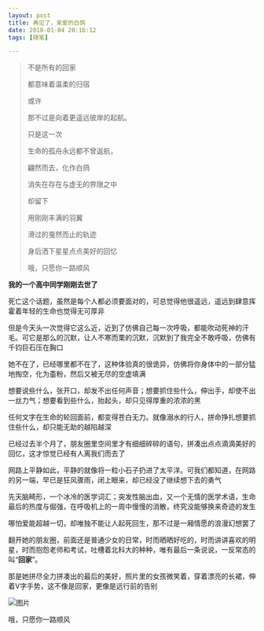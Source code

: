 ```yaml
---
layout: post
title: 再见了，亲爱的白鸽
date: 2018-01-04 20:16:12
tags: [随笔]

---
```

> 不是所有的回家
> 
> 都意味着温柔的归宿
> 
> 或许
> 
> 那不过是向着更遥远彼岸的起航。
> 
> 只是这一次
> 
> 生命的孤舟永远都不曾返航，
> 
> 翩然而去，化作白鸽
> 
> 消失在存在与虚无的界限之中
> 
> 却留下
> 
> 用刚刚丰满的羽翼
> 
> 滑过的戛然而止的轨迹
> 
> 身后洒下星星点点美好的回忆
> 
> 哦，只愿你一路顺风

**我的一个高中同学刚刚去世了**

死亡这个话题，虽然是每个人都必须要面对的，可总觉得他很遥远，遥远到肆意挥霍着年轻的生命也觉得无可厚非

但是今天头一次觉得它这么近，近到了仿佛自己每一次呼吸，都能吹动死神的汗毛。可它是那么的沉默，让人不寒而栗的沉默，沉默到了我完全不敢呼吸，仿佛有千钧巨石压在胸口

她不在了，已经哪里都不在了，这种体验真的很诡异，仿佛将你身体中的一部分猛地掏空，化为齑粉，然后又被无尽的空虚填满

想要说些什么，张开口，却发不出任何声音；想要抓住些什么，伸出手，却使不出一丝力气；想要看到些什么，抬起头，却只见得厚重的浓浓的黑

任何文字在生命的轮回面前，都变得苍白无力。就像溺水的行人，拼命挣扎想要抓住些什么，却只能无助的越陷越深

已经过去半个月了，朋友圈里空间里才有细细碎碎的语句，拼凑出点点滴滴美好的回忆，这才惊觉已经有人离我们而去了

网路上平静如此，平静的就像将一粒小石子扔进了太平洋。可我们都知道，在网路的另一端，早已是狂风骤雨，闭上眼来，却已经没了继续想下去的勇气

先天脑畸形，一个冰冷的医学词汇；突发性脑出血，又一个无情的医学术语，生命最后的热度与倔强，在呼吸机上的一周中慢慢的消散，终究没能够换来奇迹的发生

哪怕爱能超越一切，却唯独不能让人起死回生，那不过是一厢情愿的浪漫幻想罢了

翻开她的朋友圈，前面还是普通少女的日常，时而晒晒好吃的，时而讲讲喜欢的明星，时而抱怨老师和考试，吐槽着北科大的种种，唯有最后一条说说，一反常态的叫“**回家**”。

那是她拼尽全力拼凑出的最后的美好，照片里的女孩微笑着，穿着漂亮的长裙，伸着V字手势，这不像是回家，更像是远行前的告别

![图片](./images/_LofteremhSNkVpRmJBejhSbGtlazVMa2tHc0ZESXBJeVNpSFlKZ2xnM1ZoRDVDVEZRYkRuWlBrUFRnPT0.png?=imageView&thumbnail=500x0&quality=96&stripmeta=0&type=jpg%7Cwatermark&type=2)  

哦，只愿你一路顺风